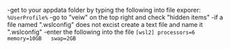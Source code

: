 -get to your appdata folder by typing the following into file exporer:
`%UserProfile%`
-go to "veiw" on the top right and check "hidden items"
-if a file named ".wslconfig" does not excist create a text file and name it ".wslconfig" 
-enter the following into the file
`[wsl2]
processors=6
memory=10GB  
swap=2GB
`


